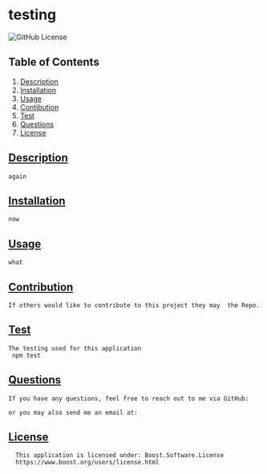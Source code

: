 # testing

  ![GitHub License](https://img.shields.io/badge/license-Boost.Software.License-blue)

## Table of Contents
1.  [Description](#description)
2.  [Installation](#installation)
3.  [Usage](#usage)
4.  [Contibution](#contribution)
5.  [Test](#test)
6.  [Questions](#questions)
7.  [License](#license)
        
## [Description](#description)
    again

## [Installation](#installation)
    now

## [Usage](#usage)
    what 

## [Contribution](#contribution)
    If others would like to contribute to this project they may  the Repo.

## [Test](#test)
    The testing used for this application
     npm test

## [Questions](questions)
    If you have any questions, feel free to reach out to me via GitHub: 
    
    or you may also send me an email at: 

##  [License](#license)
      This application is licensed under: Boost.Software.License
      https://www.boost.org/users/license.html